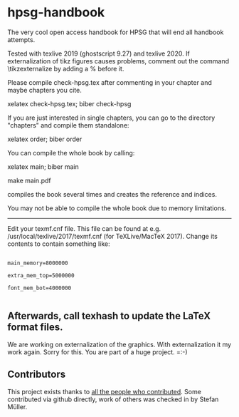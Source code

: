 # hpsg-handbook
The very cool open access handbook for HPSG that will end all handbook attempts.

Tested with texlive 2019 (ghostscript 9.27) and texlive 2020. If externalization of tikz figures causes problems, comment out the command \tikzexternalize by adding a % before it.

Please compile check-hpsg.tex after commenting in your chapter and maybe chapters you cite.

xelatex check-hpsg.tex; biber check-hpsg

If you are just interested in single chapters, you can go to the directory "chapters" and compile them standalone:

xelatex order; biber order


You can compile the whole book by calling:

xelatex main; biber main

make main.pdf

compiles the book several times and creates the reference and indices.

You may not be able to compile the whole book due to memory limitations.

-------------------------------
Edit your texmf.cnf file. This file can be found at e.g. /usr/local/texlive/2017/texmf.cnf (for TeXLive/MacTeX 2017). Change its contents to contain something like:

<code>
main_memory=8000000<br>
extra_mem_top=5000000<br>
font_mem_bot=4000000<br>
</code>


Afterwards, call texhash to update the LaTeX format files.
------------------------------- 

We are working on externalization of the graphics. With externalization it my work again. Sorry for this. You are part of a huge project. =:-)



## Contributors

This project exists thanks to <a href="https://github.com/langsci/hpsg-handbook/graphs/contributors">all the people who contributed</a>. Some contributed via github directly, work of others was checked in by Stefan Müller.


<!-- img src="https://opencollective.com/shields/contributors.svg?width=890" />